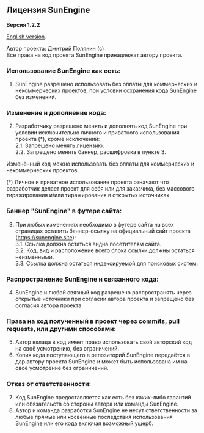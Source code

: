 ## Лицензия SunEngine
**Версия 1.2.2**  
  
[English version](LICENSE.md).  
  
Автор проекта: Дмитрий Полянин (с)  
Все права на код проекта SunEngine принадлежат автору проекта.  
### Использование SunEngine как есть:
1. SunEngine разрешено использовать без оплаты для коммерческих и некоммерческих проектов, при условии сохранения кода SunEngine без изменений.
### Изменение и дополнение кода:
2. Разработчику разрешено менять и дополнять код SunEngine при условии исключительно личного и приватного использования проекта (*), кроме исключений:    
 2.1. Запрещено менять лицензию.  
 2.2. Запрещено менять баннер, расшифровка в пункте 3.  
   
Изменённый код можно использовать без оплаты для коммерческих и некоммерческих проектов.    
  
(*) Личное и приватное использование проекта означают что разработчик делает проект для себя или для заказчика, без массового тиражирования и/или тиражирования в открытых источниках.        
### Баннер "SunEngine" в футере сайта:
3. При любых изменениях необходимо в футере сайта на всех страницах оставить баннер-ссылку на официальный сайт проекта (https://sunengine.site):  
   3.1. Ссылка должна остаться видна посетителям сайта.  
   3.2. Код, вид и расположение всего блока ссылки должны остаться неизменными.  
   3.3. Ссылка должна остаться индексируемой для поисковых систем.  
### Распространение SunEngine и связанного кода:
4. SunEngine и любой связный код разрешено распространять через открытые источники при согласии автора проекта и запрещено без согласия автора проекта.
### Права на код полученный в проект через commits, pull requests, или другими способами:
5. Автор вклада в код имеет право использовать свой авторский код на своё усмотрению, без ограничений.
6. Копия кода поступающего в репозиторий SunEngine передаётся в дар автору проекта SunEngine и может быть использована им на своё усмотрение без ограничений.
### Отказ от ответственности:
7. Код SunEngine предоставляется как есть без каких-либо гарантий или обязательств со стороны автора или команды SunEngine.
8. Автор и команда разработки SunEngine не несут ответственности за любые прямые или косвенные последствия использования SunEngine или его кода включая возможный ущерб.
 
